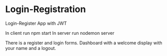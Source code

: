# Login-Registration

Login-Register App with JWT

In client run npm start
In server run nodemon server

There is a register and login forms. Dashboard with a welcome display with your name and a logout.
